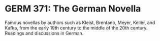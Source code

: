 # GERM 371: The German Novella

Famous novellas by authors such as Kleist, Brentano, Meyer, Keller, and Kafka, from the early 19th century to the middle of the 20th century. Readings and discussions in German.